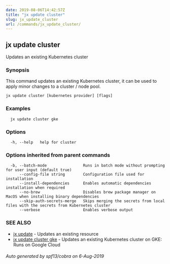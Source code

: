 ```yaml
---
date: 2019-08-06T14:42:57Z
title: "jx update cluster"
slug: jx_update_cluster
url: /commands/jx_update_cluster/
---
```

## jx update cluster

Updates an existing Kubernetes cluster

### Synopsis

This command updates an existing Kubernetes cluster, it can be used to apply minor changes to a cluster / node pool.

```
jx update cluster [kubernetes provider] [flags]
```

### Examples

```
  jx update cluster gke
```

### Options

```
  -h, --help   help for cluster
```

### Options inherited from parent commands

```
  -b, --batch-mode                Runs in batch mode without prompting for user input (default true)
      --config-file string        Configuration file used for installation
      --install-dependencies      Enables automatic dependencies installation when required
      --no-brew                   Disables brew package manager on MacOS when installing binary dependencies
      --skip-auth-secrets-merge   Skips merging the secrets from local files with the secrets from Kubernetes cluster
      --verbose                   Enables verbose output
```

### SEE ALSO

* [jx update](/commands/jx_update/)	 - Updates an existing resource
* [jx update cluster gke](/commands/jx_update_cluster_gke/)	 - Updates an existing Kubernetes cluster on GKE: Runs on Google Cloud

###### Auto generated by spf13/cobra on 6-Aug-2019
